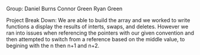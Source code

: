 Group:
Daniel Burns
Connor Green
Ryan Green


Project Break Down:
We are able to build the array and we worked to write functions a display the results of interts, swaps, and deletes. However we ran into issues when referencing the pointers with our given convention and then attempted to switch from a reference based on the middle value, to begining with the n then n+1 and n+2. 



